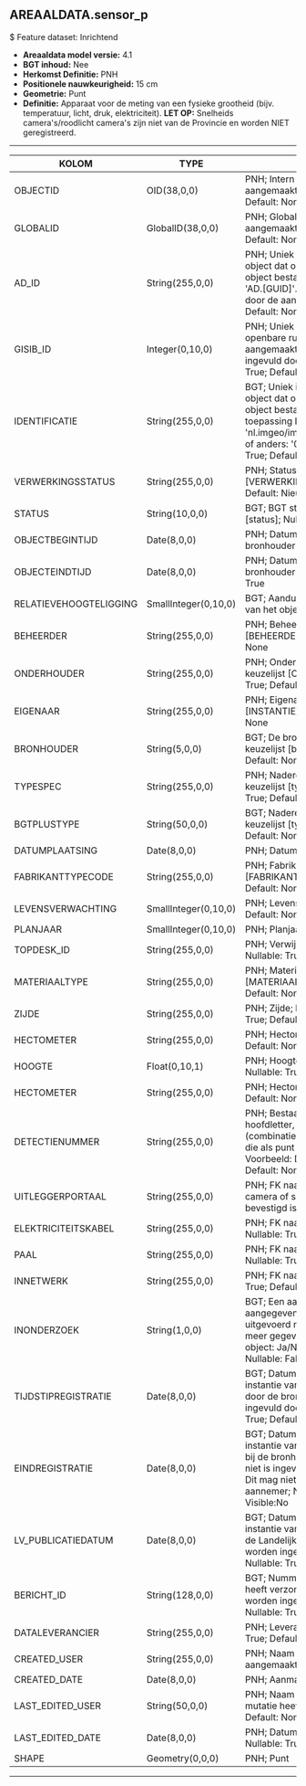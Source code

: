 ## AREAALDATA.sensor_p

$ Feature dataset: Inrichtend


* __Areaaldata model versie:__ 4.1
* __BGT inhoud:__ Nee
* __Herkomst Definitie:__ PNH
* __Positionele nauwkeurigheid:__ 15 cm
* __Geometrie:__ Punt
* __Definitie:__ Apparaat voor de meting van een fysieke grootheid (bijv. temperatuur, licht, druk, elektriciteit). __LET OP:__ Snelheids camera's/roodlicht camera's zijn niet van de Provincie en worden NIET geregistreerd.

***

|KOLOM                               |TYPE          	      |DEFINITIE|
|------                              |----          	      |-----    |
|OBJECTID                            |OID(38,0,0)             |PNH; Intern ArcGIS Identificatienummer, aangemaakt door ArcGIS; Nullable: False; Default: None|
|GLOBALID                            |GlobalID(38,0,0)        |PNH; Global Unique Identifier,  aangemaakt door ArcGIS; Nullable: False; Default: None|
|AD_ID                               |String(255,0,0)         |PNH; Uniek identificatienummer voor het object dat onveranderlijk is zolang het object bestaat in Areaaldata: in format 'AD.[GUID]'. Dit moet worden ingevuld door de aannemer; Nullable: False; Default: None|
|GISIB_ID                            |Integer(0,10,0)         |PNH; Uniek Identificatienummer beheer openbare ruimte (GISIB), wordt aangemaakt in GISIB en mag niet worden ingevuld door de aannemer; Nullable: True; Default: None|
|IDENTIFICATIE                       |String(255,0,0)         |BGT; Uniek identificatienummer voor het object dat onveranderlijk is zolang het object bestaat: bevat indien van toepassing BGT/IMKL ID in format 'nl.imgeo/imkl.bronhouderscode.LokaalID' of anders: '00000'.LokaalID; Nullable: True; Default: None|
|VERWERKINGSSTATUS                   |String(255,0,0)         |PNH; Status van de gegevens; keuzelijst [VERWERKINGSSTATUS]; Nullable: False; Default: Nieuw|
|STATUS                              |String(10,0,0)          |BGT; BGT status van het object; keuzelijst [status]; Nullable: False; Default: bestaand|
|OBJECTBEGINTIJD                     |Date(8,0,0)             |PNH; Datum waarop het object bij de bronhouder is ontstaan; Nullable: True|
|OBJECTEINDTIJD                      |Date(8,0,0)             |PNH; Datum waarop het object bij de bronhouder niet meer geldig is; Nullable: True|
|RELATIEVEHOOGTELIGGING              |SmallInteger(0,10,0)    |BGT; Aanduiding voor de relatieve hoogte van het object; Nullable: False; Default: 0|
|BEHEERDER                           |String(255,0,0)         |PNH; Beheerder van het object; keuzelijst [BEHEERDER]; Nullable: True; Default: None|
|ONDERHOUDER                         |String(255,0,0)         |PNH; Onderhouder van het object; keuzelijst [ONDERHOUDER]; Nullable: True; Default: None|
|EIGENAAR                            |String(255,0,0)         |PNH; Eigenaar van het object; keuzelijst [INSTANTIE]; Nullable: True; Default: None|
|BRONHOUDER                          |String(5,0,0)           |BGT; De bronhoudercode van het object; keuzelijst [bronhouder]; Nullable: False; Default: None|
|TYPESPEC                            |String(255,0,0)         |PNH; Nadere typering van het object; keuzelijst [typeSpecSNSPunt]; Nullable: True; Default: None|
|BGTPLUSTYPE                         |String(50,0,0)          |BGT; Nadere type omschrijving in de BGT; keuzelijst [typeSNSPunt]; Nullable: False; Default: None|
|DATUMPLAATSING                      |Date(8,0,0)             |PNH; Datum plaatsing; Nullable: True|
|FABRIKANTTYPECODE                   |String(255,0,0)         |PNH; Fabrikanttypecode; keuzelijst [FABRIKANT_TYPECODE]; Nullable: True; Default: None|
|LEVENSVERWACHTING                   |SmallInteger(0,10,0)    |PNH; Levensverwachting; Nullable: True; Default: None|
|PLANJAAR                            |SmallInteger(0,10,0)    |PNH; Planjaar; Nullable: True|
|TOPDESK_ID                          |String(255,0,0)         |PNH; Verwijzing naar ObjectID TOPdesk ; Nullable: True; Default: None|
|MATERIAALTYPE                       |String(255,0,0)         |PNH; Materiaalkeuze; keuzelijst [MATERIAALTYPE] ; Nullable: True; Default: None|
|ZIJDE                               |String(255,0,0)         |PNH; Zijde; keuzelijst [ZIJDE] ; Nullable: True; Default: None|
|HECTOMETER                          |String(255,0,0)         |PNH; Hectometrering; Nullable: True; Default: None|
|HOOGTE                              |Float(0,10,1)           |PNH; Hoogte in meters, 1 decimaal; Nullable: True; Default: None|
|HECTOMETER                          |String(255,0,0)         |PNH; Hectometrering; Nullable: True; Default: None|
|DETECTIENUMMER                      |String(255,0,0)         |PNH; Bestaat over het algemeen uit een hoofdletter, gevolgd door een cijfer (combinatie) met eventueel een decimaal die als punt wordt weergegeven. Voorbeeld: D2.1 of DM1; Nullable: True; Default: None|
|UITLEGGERPORTAAL                    |String(255,0,0)         |PNH; FK naar uitleggerPortaal_l; als camera of schemerschakelaar daarop bevestigd is; Nullable: True; Default: None|
|ELEKTRICITEITSKABEL                 |String(255,0,0)         |PNH; FK naar electriciteitskabel_l; Nullable: True; Default: None|
|PAAL                                |String(255,0,0)         |PNH; FK naar mastDraagconstructie_p; Nullable: True; Default: None|
|INNETWERK                           |String(255,0,0)         |PNH; FK naar utiliteitsNet_tbl; Nullable: True; Default: None|
|INONDERZOEK                         |String(1,0,0)           |BGT; Een aanduiding waarmee wordt aangegeven dat een onderzoek wordt uitgevoerd naar de juistheid van een of meer gegevens van het betreffende object: Ja/Nee; keuzelijst [jaNee]; Nullable: False; Default: N; Visible:No|
|TIJDSTIPREGISTRATIE                 |Date(8,0,0)             |BGT; Datum en tijdstip waarop deze instantie van het object is opgenomen door de bronhouder. Dit mag niet worden ingevuld door de aannemer; Nullable: True; Default: None; Visible:No|
|EINDREGISTRATIE                     |Date(8,0,0)             |BGT; Datum en tijdstip waarop deze instantie van het object niet meer geldig is bij de bronhouder. Wanneer deze waarde niet is ingevuld is de instantie nog geldig. Dit mag niet worden ingevuld door de aannemer; Nullable: True; Default: None; Visible:No|
|LV_PUBLICATIEDATUM                  |Date(8,0,0)             |BGT; Datum en tijdstip waarop deze instantie van het object is opgenomen in de Landelijke Voorziening. Dit mag niet worden ingevuld door de aannemer; Nullable: True; Default: None; Visible:No|
|BERICHT_ID                          |String(128,0,0)         |BGT; Nummer van het bericht dat PNH heeft verzonden naar LV. Dit mag niet worden ingevuld door de aannemer; Nullable: True; Default: None; Visible:No|
|DATALEVERANCIER                     |String(255,0,0)         |PNH; Leverancier van de data; Nullable: True; Default: None|
|CREATED_USER                        |String(255,0,0)         |PNH; Naam van gebruiker die de rij heeft aangemaakt; Nullable: True; Default: None|
|CREATED_DATE                        |Date(8,0,0)             |PNH; Aanmaakdatum; Nullable: True|
|LAST_EDITED_USER                    |String(50,0,0)          |PNH; Naam van gebruiker die de laatste mutatie heeft doorgevoerd; Nullable: True; Default: None|
|LAST_EDITED_DATE                    |Date(8,0,0)             |PNH; Datum van de laatste mutatie; Nullable: True|
|SHAPE                               |Geometry(0,0,0)         |PNH; Punt|


***
